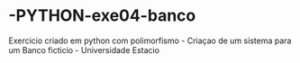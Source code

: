 # -PYTHON-exe04-banco
Exercicio criado em python com polimorfismo - Criaçao de um sistema para um Banco ficticio  - Universidade Estacio
